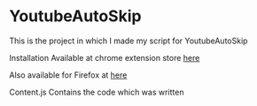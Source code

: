 # YoutubeAutoSkip
This is the project in which I made my script for YoutubeAutoSkip

Installation
Available at chrome extension store [here](https://chrome.google.com/webstore/detail/youtubeautoskip/jackpdpiimmbmbcpjoabcahggiaindac?hl=en-GB) 


Also available for Firefox at [here](https://addons.mozilla.org/en-GB/firefox/addon/youtubeautoskip/)


Content.js Contains the code which was written
